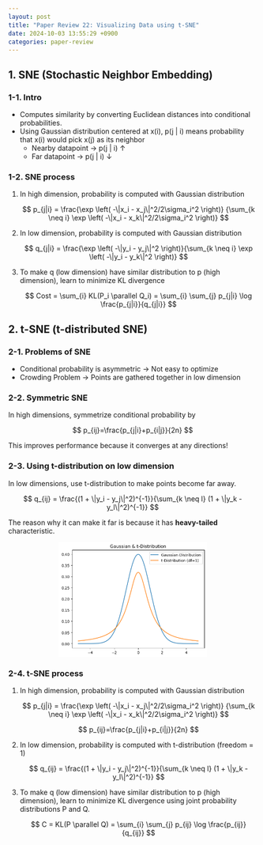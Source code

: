 ```yaml
---
layout: post
title: "Paper Review 22: Visualizing Data using t-SNE"
date: 2024-10-03 13:55:29 +0900
categories: paper-review
---
```



## 1. SNE (Stochastic Neighbor Embedding)

### 1-1. Intro

- Computes similarity by converting Euclidean distances into conditional probabilities.
- Using Gaussian distribution centered at x(i), p(j | i) means probability that x(i) would pick x(j) as its neighbor
    - Nearby datapoint → p(j | i) ↑
    - Far datapoint → p(j | i) ↓

### 1-2. SNE process

1. In high dimension, probability is computed with Gaussian distribution
    
    $$
    p_{j|i} = \frac{\exp \left( -\|x_i - x_j\|^2/2\sigma_i^2 \right)}
    {\sum_{k \neq i} \exp \left( -\|x_i - x_k\|^2/2\sigma_i^2 \right)}
    $$
    
2. In low dimension, probability is computed with Gaussian distribution
    
    $$
    q_{j|i} = \frac{\exp \left( -\|y_i - y_j\|^2 \right)}{\sum_{k \neq i} \exp \left( -\|y_i - y_k\|^2 \right)}
    $$
    
3. To make q (low dimension) have similar distribution to p (high dimension), learn to minimize KL divergence
    
    $$
    Cost = \sum_{i} KL(P_i \parallel Q_i) = \sum_{i} \sum_{j} p_{j|i} \log \frac{p_{j|i}}{q_{j|i}}
    $$
    

## 2. t-SNE (t-distributed SNE)

### 2-1. Problems of SNE

- Conditional probability is asymmetric → Not easy to optimize
- Crowding Problem → Points are gathered together in low dimension

### 2-2. Symmetric SNE

In high dimensions, symmetrize conditional probability by

$$
p_{ij}=\frac{p_{j|i}+p_{i|j}}{2n}
$$

This improves performance because it converges at any directions!

### 2-3. Using t-distribution on low dimension

In low dimensions, use t-distribution to make points become far away.

$$
q_{ij} = \frac{(1 + \|y_i - y_j\|^2)^{-1}}{\sum_{k \neq l} (1 + \|y_k - y_l\|^2)^{-1}}
$$

The reason why it can make it far is because it has **heavy-tailed** characteristic.

<img src="/public/img/t_sne.png" style="display: block; margin: auto;" width="300" />

### 2-4. t-SNE process

1. In high dimension, probability is computed with Gaussian distribution
    
    $$
    p_{j|i} = \frac{\exp \left( -\|x_i - x_j\|^2/2\sigma_i^2 \right)}
    {\sum_{k \neq i} \exp \left( -\|x_i - x_k\|^2/2\sigma_i^2 \right)}
    $$
    
    $$
    p_{ij}=\frac{p_{j|i}+p_{i|j}}{2n}
    $$
    
2. In low dimension, probability is computed with t-distribution (freedom = 1)
    
    $$
    q_{ij} = \frac{(1 + \|y_i - y_j\|^2)^{-1}}{\sum_{k \neq l} (1 + \|y_k - y_l\|^2)^{-1}}
    $$
    
3. To make q (low dimension) have similar distribution to p (high dimension), learn to minimize KL divergence using joint probability distributions P and Q.
    
    $$
    C = KL(P \parallel Q) = \sum_{i} \sum_{j} p_{ij} \log \frac{p_{ij}}{q_{ij}}
    $$